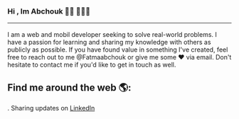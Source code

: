 ### Hi , Im Abchouk 👋🏾 👩🏾‍💻 <hr >

I am a web and mobil developer seeking to solve real-world problems. I have a passion for learning and sharing my knowledge with others as publicly as possible. If you have found value in something I've created, feel free to reach out to me @Fatmaabchouk or give me some ♥ via email. Don't hesitate to contact me if you'd like to get in touch as well.
<h2>Find me around the web 🌎:</h2>
<p> . Sharing updates on <a href="https://www.linkedin.com/feed/" target="_blank">LinkedIn</a></p>
